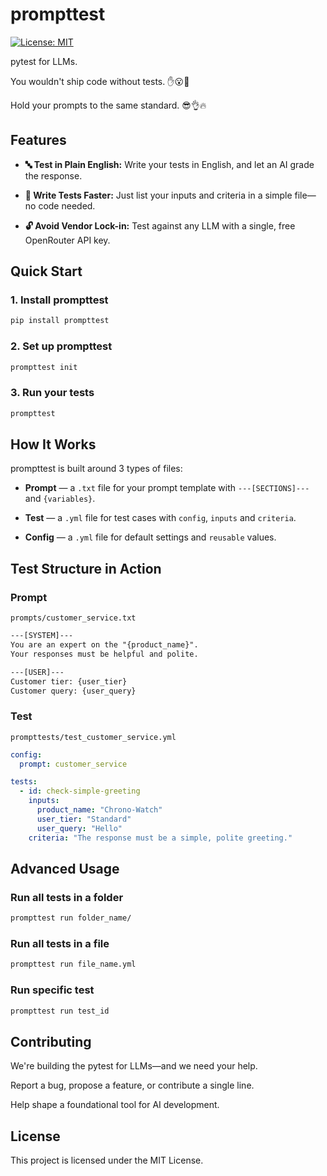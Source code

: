 # prompttest

[![License: MIT](https://img.shields.io/badge/License-MIT-green.svg)](https://opensource.org/licenses/MIT)

pytest for LLMs.

You wouldn't ship code without tests. ✋😮🤚

Hold your prompts to the same standard. 😎👌🔥

## Features

- **🔤 Test in Plain English:** Write your tests in English, and let an AI grade the response.

- **🚀 Write Tests Faster:** Just list your inputs and criteria in a simple file—no code needed.

- **🔓 Avoid Vendor Lock-in:** Test against any LLM with a single, free OpenRouter API key.

## Quick Start

### 1. Install prompttest

```bash
pip install prompttest
```

### 2. Set up prompttest

```bash
prompttest init
```

### 3. Run your tests

```bash
prompttest
```

## How It Works

prompttest is built around 3 types of files:

-   **Prompt** — a `.txt` file for your prompt template with `---[SECTIONS]---` and `{variables}`.

-   **Test** — a `.yml` file for test cases with `config`, `inputs` and `criteria`.

-   **Config** — a `.yml` file for default settings and `reusable` values.

## Test Structure in Action

### Prompt

`prompts/customer_service.txt`

```txt
---[SYSTEM]---
You are an expert on the "{product_name}".
Your responses must be helpful and polite.

---[USER]---
Customer tier: {user_tier}
Customer query: {user_query}
```

### Test

`prompttests/test_customer_service.yml`

```yaml
config:
  prompt: customer_service

tests:
  - id: check-simple-greeting
    inputs:
      product_name: "Chrono-Watch"
      user_tier: "Standard"
      user_query: "Hello"
    criteria: "The response must be a simple, polite greeting."
```

## Advanced Usage

### Run all tests in a folder

```bash
prompttest run folder_name/
```

### Run all tests in a file

```bash
prompttest run file_name.yml
```

### Run specific test

```bash
prompttest run test_id
```

## Contributing

We're building the pytest for LLMs—and we need your help.

Report a bug, propose a feature, or contribute a single line.

Help shape a foundational tool for AI development.

## License

This project is licensed under the MIT License.
